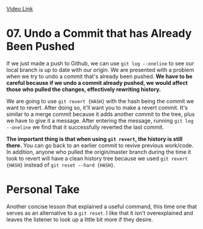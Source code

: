 [Video Link](https://egghead.io/lessons/git-undo-a-commit-that-has-already-been-pushed)

# 07. Undo a Commit that has Already Been Pushed

If we just made a push to Github, we can use `git log --oneline` to see our local branch is up to date with our origin. We are presented with a problem when we try to undo a commit that's already been pushed. **We have to be careful because if we undo a commit already pushed, we would affect those who pulled the changes, effectively rewriting history.**

We are going to use `git revert {HASH}` with the hash being the commit we want to revert. After doing so, it'll want you to make a revert commit. It's similar to a merge commit because it adds another commit to the tree, plus we have to give it a message. After entering the message, running `git log --oneline` we find that it successfully reverted the last commit.

**The important thing is that when using `git revert`, the history is still there.** You can go back to an earlier commit to revive previous work/code. In addition, anyone who pulled the origin/master branch during the time it took to revert will have a clean history tree because we used `git revert {HASH}` instead of `git reset --hard {HASH}`.

# Personal Take

Another concise lesson that explained a useful command, this time one that serves as an alternative to a `git reset`. I like that it isn't overexplained and leaves the listener to look up a little bit more if they desire.

